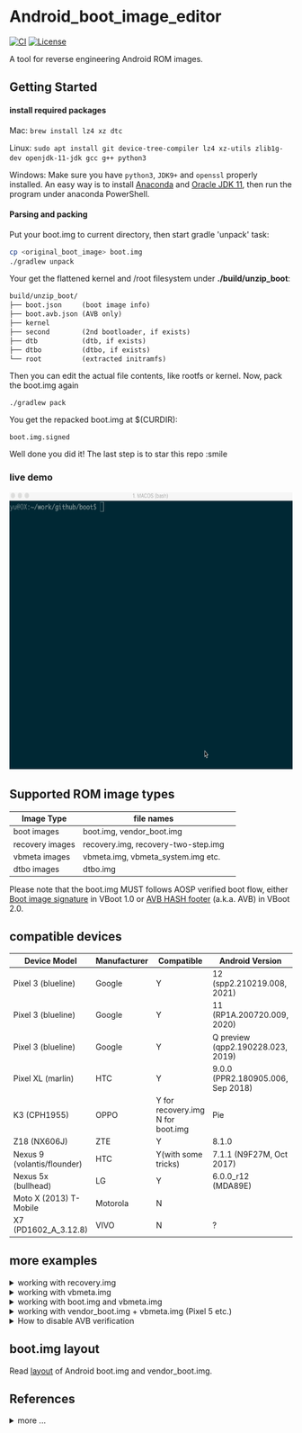 # Android_boot_image_editor
[![CI](https://github.com/cfig/Android_boot_image_editor/actions/workflows/main.yml/badge.svg)](https://github.com/cfig/Android_boot_image_editor/actions/workflows/main.yml)
[![License](http://img.shields.io/:license-apache-blue.svg?style=flat-square)](http://www.apache.org/licenses/LICENSE-2.0.html)

A tool for reverse engineering Android ROM images.

## Getting Started

#### install required packages

Mac: `brew install lz4 xz dtc`

Linux: `sudo apt install git device-tree-compiler lz4 xz-utils zlib1g-dev openjdk-11-jdk gcc g++ python3`

Windows: Make sure you have `python3`, `JDK9+` and `openssl` properly installed.
An easy way is to install [Anaconda](https://www.anaconda.com/products/individual#windows) and [Oracle JDK 11](https://www.oracle.com/java/technologies/javase-jdk11-downloads.html), then run the program under anaconda PowerShell.

#### Parsing and packing

Put your boot.img to current directory, then start gradle 'unpack' task:

```bash
cp <original_boot_image> boot.img
./gradlew unpack
```

Your get the flattened kernel and /root filesystem under **./build/unzip\_boot**:

    build/unzip_boot/
    ├── boot.json     (boot image info)
    ├── boot.avb.json (AVB only)
    ├── kernel
    ├── second        (2nd bootloader, if exists)
    ├── dtb           (dtb, if exists)
    ├── dtbo          (dtbo, if exists)
    └── root          (extracted initramfs)

Then you can edit the actual file contents, like rootfs or kernel.
Now, pack the boot.img again

    ./gradlew pack

You get the repacked boot.img at $(CURDIR):

    boot.img.signed

Well done you did it! The last step is to star this repo :smile


### live demo
<!-- ![](doc/op.gif) -->
<p align="center">
    <img src=doc/op.gif width="615" height="492">
</p>

## Supported ROM image types

| Image Type      | file names                          |      |
| --------------- | ----------------------------------- | ---- |
| boot images     | boot.img, vendor_boot.img           |      |
| recovery images | recovery.img, recovery-two-step.img |      |
| vbmeta images   | vbmeta.img, vbmeta_system.img etc.  |      |
| dtbo images     | dtbo.img                            |      |

Please note that the boot.img MUST follows AOSP verified boot flow, either [Boot image signature](https://source.android.com/security/verifiedboot/verified-boot#signature_format) in VBoot 1.0 or [AVB HASH footer](https://android.googlesource.com/platform/external/avb/+/master/README.md#The-VBMeta-struct) (a.k.a. AVB) in VBoot 2.0.

## compatible devices

| Device Model                   | Manufacturer | Compatible           | Android Version          | Note |
|--------------------------------|--------------|----------------------|--------------------------|------|
| Pixel 3 (blueline)             | Google       | Y                    | 12 (spp2.210219.008, <Br>2021)| |
| Pixel 3 (blueline)             | Google       | Y                    | 11 (RP1A.200720.009, <Br>2020)| [more ...](doc/additional_tricks.md#pixel-3-blueline) |
| Pixel 3 (blueline)             | Google       | Y                    | Q preview (qpp2.190228.023, <Br>2019)| [more ...](doc/additional_tricks.md#pixel-3-blueline) |
| Pixel XL (marlin)              | HTC          | Y                    | 9.0.0 (PPR2.180905.006, <Br>Sep 2018)| [more ...](doc/additional_tricks.md#pixel-xl-marlin) |
| K3 (CPH1955)                   | OPPO         | Y for recovery.img<Br> N for boot.img  | Pie    | [more](doc/additional_tricks.md#k3-cph1955) |
| Z18 (NX606J)                    | ZTE          | Y                    | 8.1.0                    | [more...](doc/additional_tricks.md#nx606j) |
| Nexus 9 (volantis/flounder)    | HTC          | Y(with some tricks)  | 7.1.1 (N9F27M, Oct 2017) | [tricks](doc/additional_tricks.md#tricks-for-nexus-9volantis)|
| Nexus 5x (bullhead)            | LG           | Y                    | 6.0.0_r12 (MDA89E)       |      |
| Moto X (2013) T-Mobile         | Motorola     | N                    |                          |      |
| X7 (PD1602_A_3.12.8)           | VIVO         | N                    | ?                        | [Issue 35](https://github.com/cfig/Android_boot_image_editor/issues/35) |

## more examples
<details>
  <summary>working with recovery.img</summary>

Please remember to clean the work directory first.

```bash
rm *.img
cp <your_recovery_image> recovery.img
./gradlew unpack
./gradlew pack
```

</details>

<details>
  <summary>working with vbmeta.img</summary>


```bash
rm *.img
cp <your_vbmeta_image> vbmeta.img
./gradlew unpack
./gradlew pack
```

</details>

<details>
  <summary>working with boot.img and vbmeta.img</summary>

If your vbmeta.img contains hash of boot.img, you MUST update vbmeta image together.

```bash
rm *.img
cp <your_boot_image> boot.img
cp <your_vbmeta_image> vbmeta.img
./gradlew unpack
./gradlew pack
```
Your boot.img.signed and vbmeta.img.signd will be updated together, then you can flash them to your device.

</details>

<details>
  <summary>working with vendor_boot.img + vbmeta.img (Pixel 5 etc.)</summary>
Most devices include hash descriptor of vendor_boot.img in vbmeta.img, so if you need to modify vendor_boot.img, you need to update vbmeta.img together.

```bash
rm *.img
cp <your_vendor_boot_image> vendor_boot.img
cp <your_vbmeta_image> vbmeta.img
./gradlew unpack
./gradlew pack
./gradlew flash
```

Please note that to use 'gradle flash', your host machine must be connectted to your DUT with adb, and you already 'adb root'.

</details>


<details>
  <summary>How to disable AVB verification</summary>

The idea is to set flag=2 in main vbmeta.

```bash
rm *.img
cp <your_vbmeta_image> vbmeta.img
./gradlew unpack
vim -u NONE -N build/unzip_boot/vbmeta.avb.json  -c ":19s/0/2/g" -c ":wq"
./gradlew pack
```
Then flash vbmeta.img.signed to your device.

</details>

## boot.img layout
Read [layout](doc/layout.md) of Android boot.img and vendor\_boot.img.

## References
<details>
  <summary>more ...</summary>

Android version list https://source.android.com/source/build-numbers.html<br/>
Android build-numbers https://source.android.com/setup/start/build-numbers

cpio & fs\_config<br>
https://android.googlesource.com/platform/system/core<br/>
https://www.kernel.org/doc/Documentation/early-userspace/buffer-format.txt<br/>
AVB<br/>
https://android.googlesource.com/platform/external/avb/<br/>
boot\_signer<br/>
https://android.googlesource.com/platform/system/extras<br/>
mkbootimg<br/>
https://android.googlesource.com/platform/system/tools/mkbootimg/+/refs/heads/master/<br/>
boot header definition<br/>
https://android.googlesource.com/platform/system/tools/mkbootimg/+/refs/heads/master/include/bootimg/bootimg.h<br/>
kernel info extractor<br/>
https://android.googlesource.com/platform/build/+/refs/heads/master/tools/extract_kernel.py<br/>
mkdtboimg<br/>
https://android.googlesource.com/platform/system/libufdt/<br/>
libsparse<br/>
https://android.googlesource.com/platform/system/core/+/refs/heads/master/libsparse/<br/>
Android Nexus/Pixle factory images<br/>
https://developers.google.cn/android/images<br/>

</details>
